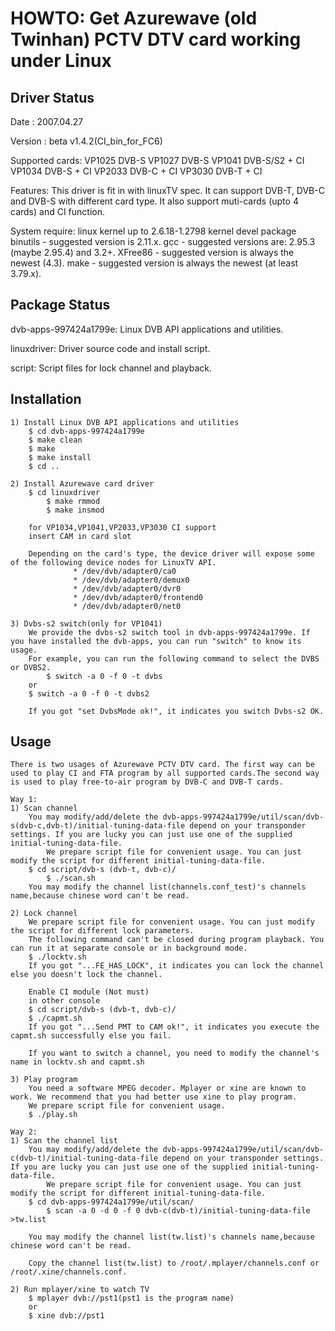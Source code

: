 HOWTO: Get Azurewave (old Twinhan) PCTV DTV card working under Linux
====================================================================

Driver Status
-------------
Date     : 2007.04.27

Version  : beta v1.4.2(CI_bin_for_FC6)

Supported cards:
	VP1025    DVB-S
	VP1027    DVB-S
	VP1041    DVB-S/S2 + CI
	VP1034    DVB-S + CI
	VP2033    DVB-C + CI
	VP3030    DVB-T + CI

Features:
	This driver is fit in with linuxTV spec. It can support DVB-T, DVB-C and DVB-S with different card type. It also support muti-cards (upto 4 cards) and CI function.

System require:
	linux kernel up to 2.6.18-1.2798
	kernel devel package
	binutils - suggested version is 2.11.x.
	gcc - suggested versions are: 2.95.3 (maybe 2.95.4) and 3.2+.
	XFree86 - suggested version is always the newest (4.3).
	make - suggested version is always the newest (at least 3.79.x).


Package Status
--------------
dvb-apps-997424a1799e:
	Linux DVB API applications and utilities.

linuxdriver:
	Driver source code and install script.

script:
	Script files for lock channel and playback.


Installation
------------
	1) Install Linux DVB API applications and utilities
		$ cd dvb-apps-997424a1799e
		$ make clean
		$ make
		$ make install
		$ cd ..

	2) Install Azurewave card driver 
	  	$ cd linuxdriver
    		$ make rmmod
    		$ make insmod

	    for VP1034,VP1041,VP2033,VP3030 CI support
		insert CAM in card slot
				
	    Depending on the card's type, the device driver will expose some of the following device nodes for LinuxTV API.
                  * /dev/dvb/adapter0/ca0
                  * /dev/dvb/adapter0/demux0
                  * /dev/dvb/adapter0/dvr0
                  * /dev/dvb/adapter0/frontend0
                  * /dev/dvb/adapter0/net0

	3) Dvbs-s2 switch(only for VP1041)
	    We provide the dvbs-s2 switch tool in dvb-apps-997424a1799e. If you have installed the dvb-apps, you can run "switch" to know its usage. 
	    For example, you can run the following command to select the DVBS or DVBS2.
	    	$ switch -a 0 -f 0 -t dvbs
		or
		$ switch -a 0 -f 0 -t dvbs2

	    If you got "set DvbsMode ok!", it indicates you switch Dvbs-s2 OK.

Usage 
-----
	There is two usages of Azurewave PCTV DTV card. The first way can be used to play CI and FTA program by all supported cards.The second way is used to play free-to-air program by DVB-C and DVB-T cards.

	Way 1:
	1) Scan channel 
	    You may modify/add/delete the dvb-apps-997424a1799e/util/scan/dvb-s(dvb-c,dvb-t)/initial-tuning-data-file depend on your transponder settings. If you are lucky you can just use one of the supplied initial-tuning-data-file.
            We prepare script file for convenient usage. You can just modify the script for different initial-tuning-data-file.
		$ cd script/dvb-s (dvb-t, dvb-c)/
	    	$ ./scan.sh
	    You may modify the channel list(channels.conf_test)'s channels name,because chinese word can't be read.

	2) Lock channel
 	    We prepare script file for convenient usage. You can just modify the script for different lock parameters.
	    The following command can't be closed during program playback. You can run it at separate console or in background mode.
		$ ./locktv.sh
	    If you got "...FE_HAS_LOCK", it indicates you can lock the channel else you doesn't lock the channel.

	    Enable CI module (Not must)
		in other console
		$ cd script/dvb-s (dvb-t, dvb-c)/
		$ ./capmt.sh
	    If you got "...Send PMT to CAM ok!", it indicates you execute the capmt.sh successfully else you fail.

	    If you want to switch a channel, you need to modify the channel's name in locktv.sh and capmt.sh

	3) Play program
	    You need a software MPEG decoder. Mplayer or xine are known to work. We recommend that you had better use xine to play program.
	    We prepare script file for convenient usage.
 		$ ./play.sh

	Way 2:
	1) Scan the channel list
	    You may modify/add/delete the dvb-apps-997424a1799e/util/scan/dvb-c(dvb-t)/initial-tuning-data-file depend on your transponder settings. If you are lucky you can just use one of the supplied initial-tuning-data-file.
            We prepare script file for convenient usage. You can just modify the script for different initial-tuning-data-file.
		$ cd dvb-apps-997424a1799e/util/scan/
	    	$ scan -a 0 -d 0 -f 0 dvb-c(dvb-t)/initial-tuning-data-file >tw.list

	    You may modify the channel list(tw.list)'s channels name,because chinese word can't be read.

	    Copy the channel list(tw.list) to /root/.mplayer/channels.conf or /root/.xine/channels.conf.

	2) Run mplayer/xine to watch TV
		$ mplayer dvb://pst1(pst1 is the program name)
		or 
		$ xine dvb://pst1
 
